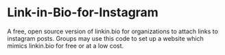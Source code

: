 # Link-in-Bio-for-Instagram
A free, open source version of linkin.bio for organizations to attach links to instagram posts. Groups may use this code to set up a website which mimics linkin.bio for free or at a low cost.
